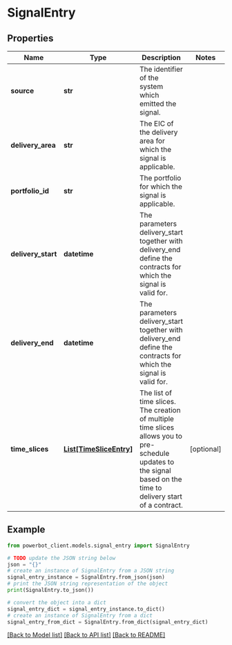 # SignalEntry


## Properties

Name | Type | Description | Notes
------------ | ------------- | ------------- | -------------
**source** | **str** | The identifier of the system which emitted the signal. | 
**delivery_area** | **str** | The EIC of the delivery area for which the signal is applicable. | 
**portfolio_id** | **str** | The portfolio for which the signal is applicable. | 
**delivery_start** | **datetime** | The parameters delivery_start together with delivery_end define the contracts for which the signal is valid for. | 
**delivery_end** | **datetime** | The parameters delivery_start together with delivery_end define the contracts for which the signal is valid for. | 
**time_slices** | [**List[TimeSliceEntry]**](TimeSliceEntry.md) | The list of time slices. The creation of multiple time slices allows you to pre-schedule updates to the signal based on the time to delivery start of a contract. | [optional] 

## Example

```python
from powerbot_client.models.signal_entry import SignalEntry

# TODO update the JSON string below
json = "{}"
# create an instance of SignalEntry from a JSON string
signal_entry_instance = SignalEntry.from_json(json)
# print the JSON string representation of the object
print(SignalEntry.to_json())

# convert the object into a dict
signal_entry_dict = signal_entry_instance.to_dict()
# create an instance of SignalEntry from a dict
signal_entry_from_dict = SignalEntry.from_dict(signal_entry_dict)
```
[[Back to Model list]](../README.md#documentation-for-models) [[Back to API list]](../README.md#documentation-for-api-endpoints) [[Back to README]](../README.md)


